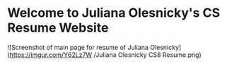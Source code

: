 
# Welcome to Juliana Olesnicky's CS Resume Website
![Screenshot of main page for resume of Juliana Olesnicky](https://imgur.com/Y62Lz7W /Juliana Olesnicky CS8 Resume.png)